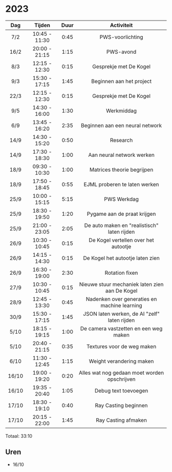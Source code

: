 # 2023

|  Dag  |    Tijden     | Duur |                   Activiteit                   |
|:-----:|:-------------:|:----:|:----------------------------------------------:|
|  7/2  | 10:45 - 11:30 | 0:45 |                PWS-voorlichting                |
| 16/2  | 20:00 - 21:15 | 1:15 |                   PWS-avond                    |
|  8/3  | 12:15 - 12:30 | 0:15 |             Gesprekje met De Kogel             |
|  9/3  | 15:30 - 17:15 | 1:45 |            Beginnen aan het project            |
| 22/3  | 12:15 - 12:30 | 0:15 |             Gesprekje met De Kogel             |
|  9/5  | 14:30 - 16:00 | 1:30 |                   Werkmiddag                   |
|  6/9  | 13:45 - 16:20 | 2:35 |        Beginnen aan een neural network         |
| 14/9  | 14:30 - 15:20 | 0:50 |                    Research                    |
| 14/9  | 17:30 - 18:30 | 1:00 |           Aan neural network werken            |
| 18/9  | 09:30 - 10:30 | 1:00 |           Matrices theorie begrijpen           |
| 18/9  | 17:50 - 18:45 | 0:55 |         EJML proberen te laten werken          |
| 25/9  | 10:00 - 15:15 | 5:15 |                  PWS Werkdag                   |
| 25/9  | 18:30 - 19:50 | 1:20 |          Pygame aan de praat krijgen           |
| 25/9  | 21:00 - 23:05 | 2:05 |  De auto maken en "realistisch" laten rijden   |
| 26/9  | 10:30 - 10:45 | 0:15 |      De Kogel vertellen over het autootje      |
| 26/9  | 14:15 - 14:30 | 0:15 |        De Kogel het autootje laten zien        |
| 26/9  | 16:30 - 19:00 | 2:30 |                 Rotation fixen                 |
| 27/9  | 10:30 - 10:45 | 0:15 | Nieuwe stuur mechaniek laten zien aan De Kogel |
| 28/9  | 12:45 - 13:30 | 0:45 |  Nadenken over generaties en machine learning  |
| 30/9  | 15:30 - 17:15 | 1:45 |  JSON laten werken, de AI "zelf" laten rijden  |
| 5/10  | 18:15 - 19:15 | 1:00 |     De camera vastzetten en een weg maken      |
| 5/10  | 20:40 - 21:15 | 0:35 |           Textures voor de weg maken           |
| 6/10  | 11:30 - 12:45 | 1:15 |            Weight verandering maken            |
| 16/10 | 19:00 - 19:20 | 0:20 |  Alles wat nog gedaan moet worden opschrijven  |
| 16/10 | 19:35 - 20:40 | 1:05 |              Debug text toevoegen              |
| 17/10 | 18:30 - 19:10 | 0:40 |              Ray Casting beginnen              |
| 17/10 | 20:15 - 22:00 | 1:45 |              Ray Casting afmaken               |

Totaal: 33:10


## Uren
- 16/10